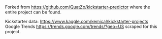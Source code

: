 Forked from https://github.com/QuatZo/kickstarter-predictor   where the entire project can be found.

Kickstarter data: https://www.kaggle.com/kemical/kickstarter-projects
Google Trends https://trends.google.com/trends/?geo=US scraped for this project. 

